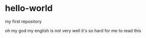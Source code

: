 # hello-world
my first repository

oh my god my english is not very well it's so hard for me to read this 
